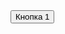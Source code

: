 <!DOCTYPE html>
<html>
<head>
	<meta charset="utf-8">
	<meta name="viewport" content="width=device-width, initial-scale=1">
	<title></title>
</head>
<body>
<button class="custom-btn btn-1">Кнопка 1</button>
</body>
</html>
